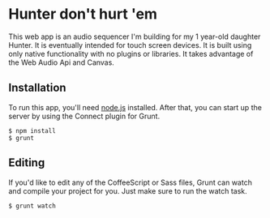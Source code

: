 Hunter don't hurt 'em
==============

This web app is an audio sequencer I'm building for my 1 year-old daughter Hunter. It is eventually intended for touch screen devices. It is built using only native functionality with no plugins or libraries. It takes advantage of the Web Audio Api and Canvas. 

Installation
---

To run this app, you'll need [node.js](http://nodejs.org/) installed. After that, you can start up the server by using the Connect plugin for Grunt.

    $ npm install
    $ grunt
    
Editing
---

If you'd like to edit any of the CoffeeScript or Sass files, Grunt can watch and compile your project for you. Just make sure to run the watch task.

    $ grunt watch
